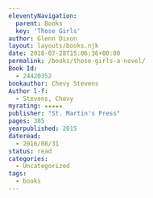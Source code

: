 ```yaml
---
eleventyNavigation:
  parent: Books
  key: 'Those Girls'
author: Glenn Dixon
layout: layouts/books.njk
date: 2018-07-28T15:06:36+00:00
permalink: /books/those-girls-a-novel/
Book Id:
  - 24420352
bookauthor: Chevy Stevens
Author l-f:
  - Stevens, Chevy
myrating: ★★★★★
publisher: "St. Martin's Press"
pages: 385
yearpublished: 2015
dateread:
  - 2016/08/31
status: read
categories:
  - Uncategorized
tags:
  - books
---
```

